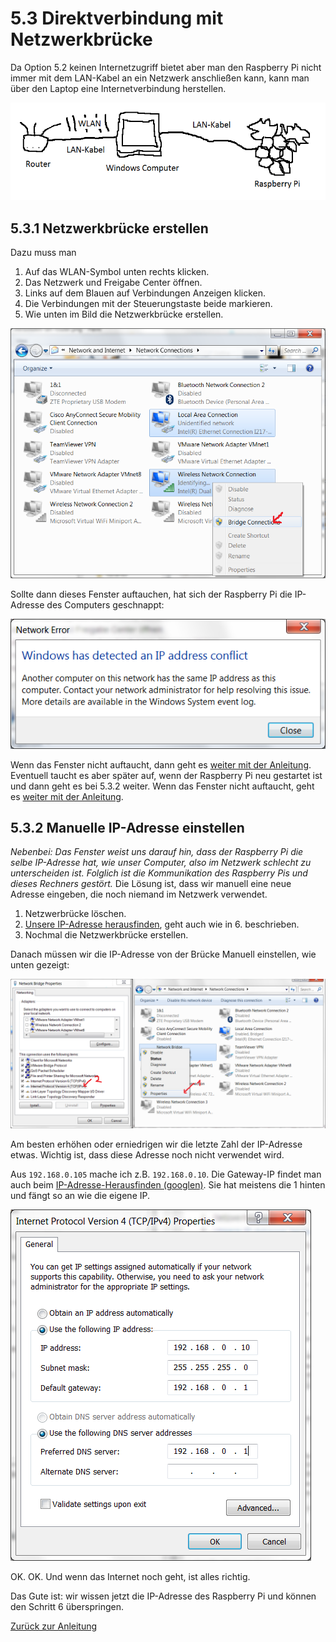 5.3 Direktverbindung mit Netzwerkbrücke
=======================================

Da Option 5.2 keinen Internetzugriff bietet aber man den Raspberry Pi nicht immer mit dem LAN-Kabel an ein Netzwerk anschließen kann, kann man über den Laptop eine Internetverbindung herstellen.

![Verbinden-bridge.png](Verbinden-bridge.png)

5.3.1 Netzwerkbrücke erstellen
------------------------------

Dazu muss man

1. Auf das WLAN-Symbol unten rechts klicken.
2. Das Netzwerk und Freigabe Center öffnen.
3. Links auf dem Blauen auf Verbindungen Anzeigen klicken.
4. Die Verbindungen mit der Steuerungstaste beide markieren.
5. Wie unten im Bild die Netzwerkbrücke erstellen.

![bridge-connections.png](bridge-connections.png)

Sollte dann dieses Fenster auftauchen, hat sich der Raspberry Pi die IP-Adresse des Computers geschnappt:

![adresskonflikt.png](adresskonflikt.png)

Wenn das Fenster nicht auftaucht, dann geht es [weiter mit der Anleitung](./README.md). Eventuell taucht es aber später auf, wenn der Raspberry Pi neu gestartet ist und dann geht es bei 5.3.2 weiter.
Wenn das Fenster nicht auftaucht, geht es [weiter mit der Anleitung](./README.md).

5.3.2 Manuelle IP-Adresse einstellen
------------------------------------

_Nebenbei: Das Fenster weist uns darauf hin, dass der Raspberry Pi die selbe IP-Adresse hat, wie unser Computer, also im Netzwerk schlecht zu unterscheiden ist. Folglich ist die Kommunikation des Raspberry Pis und dieses Rechners gestört._
Die Lösung ist, dass wir manuell eine neue Adresse eingeben, die noch niemand im Netzwerk verwendet. 

1. Netzwerbrücke löschen.
2. [Unsere IP-Adresse herausfinden](http://www.tippscout.de/windows-xp-ip-adresse-des-computers-ermitteln-und-herausfinden_tipp_2676.html), geht auch wie in 6. beschrieben. 
3. Nochmal die Netzwerkbrücke erstellen.

Danach müssen wir die IP-Adresse von der Brücke Manuell einstellen, wie unten gezeigt:

![ip-bridge-manuell.png](ip-bridge-manuell.png)

Am besten erhöhen oder erniedrigen wir die letzte Zahl der IP-Adresse etwas. Wichtig ist, dass diese Adresse noch nicht verwendet wird.

Aus `192.168.0.105` mache ich z.B. `192.168.0.10`. 
Die Gateway-IP findet man auch beim [IP-Adresse-Herausfinden (googlen)](http://www.tippscout.de/windows-xp-ip-adresse-des-computers-ermitteln-und-herausfinden_tipp_2676.html). Sie hat meistens die 1 hinten und fängt so an wie die eigene IP.

![netzwerkbridge-ip-einstellen.png](netzwerkbridge-ip-einstellen.png)

OK. OK. Und wenn das Internet noch geht, ist alles richtig.

Das Gute ist: wir wissen jetzt die IP-Adresse des Raspberry Pi und können den Schritt 6 überspringen. 

[Zurück zur Anleitung](./README.md)
